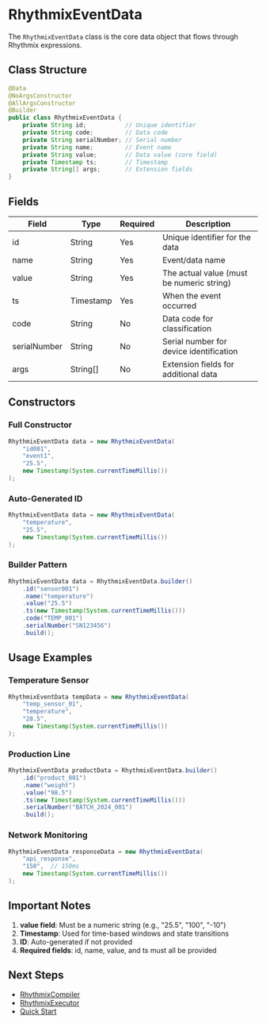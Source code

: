 # RhythmixEventData

The `RhythmixEventData` class is the core data object that flows through Rhythmix expressions.

## Class Structure

```java
@Data
@NoArgsConstructor
@AllArgsConstructor
@Builder
public class RhythmixEventData {
    private String id;           // Unique identifier
    private String code;         // Data code
    private String serialNumber; // Serial number
    private String name;         // Event name
    private String value;        // Data value (core field)
    private Timestamp ts;        // Timestamp
    private String[] args;       // Extension fields
}
```

## Fields

| Field | Type | Required | Description |
|-------|------|----------|-------------|
| id | String | Yes | Unique identifier for the data |
| name | String | Yes | Event/data name |
| value | String | Yes | The actual value (must be numeric string) |
| ts | Timestamp | Yes | When the event occurred |
| code | String | No | Data code for classification |
| serialNumber | String | No | Serial number for device identification |
| args | String[] | No | Extension fields for additional data |

## Constructors

### Full Constructor

```java
RhythmixEventData data = new RhythmixEventData(
    "id001",
    "event1",
    "25.5",
    new Timestamp(System.currentTimeMillis())
);
```

### Auto-Generated ID

```java
RhythmixEventData data = new RhythmixEventData(
    "temperature",
    "25.5",
    new Timestamp(System.currentTimeMillis())
);
```

### Builder Pattern

```java
RhythmixEventData data = RhythmixEventData.builder()
    .id("sensor001")
    .name("temperature")
    .value("25.5")
    .ts(new Timestamp(System.currentTimeMillis()))
    .code("TEMP_001")
    .serialNumber("SN123456")
    .build();
```

## Usage Examples

### Temperature Sensor

```java
RhythmixEventData tempData = new RhythmixEventData(
    "temp_sensor_01",
    "temperature",
    "28.5",
    new Timestamp(System.currentTimeMillis())
);
```

### Production Line

```java
RhythmixEventData productData = RhythmixEventData.builder()
    .id("product_001")
    .name("weight")
    .value("98.5")
    .ts(new Timestamp(System.currentTimeMillis()))
    .serialNumber("BATCH_2024_001")
    .build();
```

### Network Monitoring

```java
RhythmixEventData responseData = new RhythmixEventData(
    "api_response",
    "150",  // 150ms
    new Timestamp(System.currentTimeMillis())
);
```

## Important Notes

1. **value field**: Must be a numeric string (e.g., "25.5", "100", "-10")
2. **Timestamp**: Used for time-based windows and state transitions
3. **ID**: Auto-generated if not provided
4. **Required fields**: id, name, value, and ts must all be provided

## Next Steps

- [RhythmixCompiler](./rhythmix-compiler)
- [RhythmixExecutor](./rhythmix-executor)
- [Quick Start](../getting-started/quick-start)

